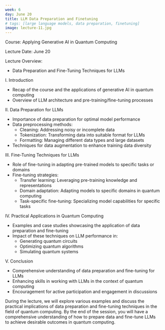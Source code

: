 ```yaml
---
week: 6
day: June 20
title: LLM Data Preparation and Finetuning
# tags: [large language models, data preparation, finetuning]
image: lecture-11.jpg
---
```



Course: Applying Generative AI in Quantum Computing

Lecture Date: June 20

Lecture Overview:

* Data Preparation and Fine-Tuning Techniques for LLMs

I. Introduction

* Recap of the course and the applications of generative AI in quantum computing
* Overview of LLM architecture and pre-training/fine-tuning processes

II. Data Preparation for LLMs

* Importance of data preparation for optimal model performance
* Data preprocessing methods:
  * Cleaning: Addressing noisy or incomplete data
  * Tokenization: Transforming data into suitable format for LLMs
  * Formatting: Managing different data types and large datasets
* Techniques for data augmentation to enhance training data diversity

III. Fine-Tuning Techniques for LLMs

* Role of fine-tuning in adapting pre-trained models to specific tasks or domains
* Fine-tuning strategies:
  * Transfer learning: Leveraging pre-training knowledge and representations
  * Domain adaptation: Adapting models to specific domains in quantum computing
  * Task-specific fine-tuning: Specializing model capabilities for specific tasks
  
IV. Practical Applications in Quantum Computing

* Examples and case studies showcasing the application of data preparation and fine-tuning
* Impact of these techniques on LLM performance in:
  * Generating quantum circuits
  * Optimizing quantum algorithms
  * Simulating quantum systems

V. Conclusion

* Comprehensive understanding of data preparation and fine-tuning for LLMs
* Enhancing skills in working with LLMs in the context of quantum computing
* Encouragement for active participation and engagement in discussions


During the lecture, we will explore various examples and discuss the practical implications of data preparation and fine-tuning techniques in the field of quantum computing. By the end of the session, you will have a comprehensive understanding of how to prepare data and fine-tune LLMs to achieve desirable outcomes in quantum computing.
